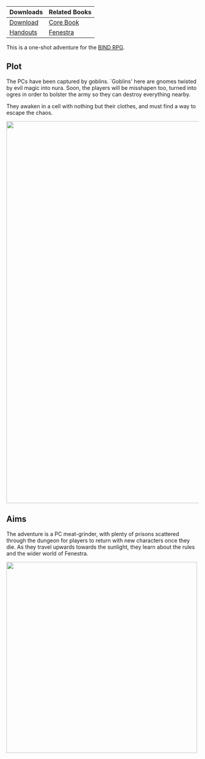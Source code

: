| Downloads                      | Related Books     |
|:-------------------------------|:------------------|
| [Download][oneshot]            | [Core Book][core] |
| [Handouts][oneshot_handouts]   | [Fenestra][aif]   |

This is a one-shot adventure for the [BIND RPG][core].

## Plot

The PCs have been captured by goblins.
`Goblins' here are gnomes twisted by evil magic into nura.
Soon, the players will be misshapen too, turned into ogres in order to bolster the army so they can destroy everything nearby.

They awaken in a cell with nothing but their clothes, and must find a way to escape the chaos.

<img src="images/Roch_Hercka/waking.jpg" width="1000">

## Aims

The adventure is a PC meat-grinder, with plenty of prisons scattered through the dungeon for players to return with new characters once they die.
As they travel upwards towards the sunlight, they learn about the rules and the wider world of Fenestra.

<img src="images/Dyson_Logos/lower.svg" width="500">

[oneshot]: https://gitlab.com/bindrpg/oneshot/-/jobs/artifacts/master/raw/oneshot_horde_escape.pdf?job=compile_pdf
[oneshot_handouts]: https://gitlab.com/bindrpg/oneshot/-/jobs/artifacts/master/raw/oneshot_handouts.pdf?job=compile_pdf
[normal]: https://gitlab.com/bindrpg/oneshot/-/jobs/artifacts/master/raw/horde_escape.pdf?job=compile_pdf
[normal_handouts]: https://gitlab.com/bindrpg/oneshot/-/jobs/artifacts/master/raw/handouts.pdf?job=compile_pdf
[core]: https://gitlab.com/bindrpg/core
[aif]: https://gitlab.com/bindrpg/aif
